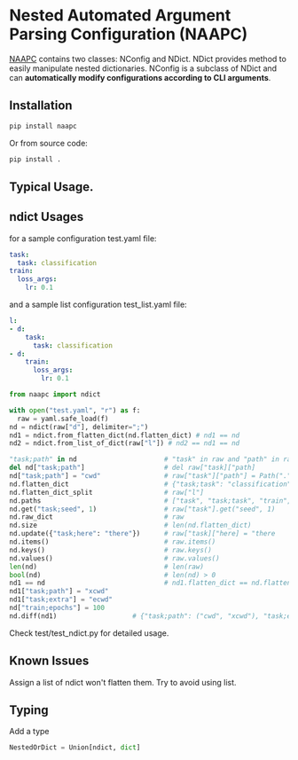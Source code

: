 # Nested Automated Argument Parsing Configuration (NAAPC)
[NAAPC](https://pypi.org/project/naapc/) contains two classes: NConfig and NDict.
NDict provides method to easily manipulate nested dictionaries.
NConfig is a subclass of NDict and can **automatically modify configurations according to CLI arguments**.

## Installation
```bash
pip install naapc
```

Or from source code:
```bash
pip install .
```

## Typical Usage.
## ndict Usages
for a sample configuration test.yaml file:
```yaml
task:
  task: classification
train:
  loss_args:
    lr: 0.1
```
and a sample list configuration test_list.yaml file:
```yaml
l:
- d:
    task:
      task: classification
- d:
    train:
      loss_args:
        lr: 0.1
```

```python
from naapc import ndict

with open("test.yaml", "r") as f:
  raw = yaml.safe_load(f)
nd = ndict(raw["d"], delimiter=";")
nd1 = ndict.from_flatten_dict(nd.flatten_dict) # nd1 == nd
nd2 = ndict.from_list_of_dict(raw["l"]) # nd2 == nd1 == nd

"task;path" in nd                      # "task" in raw and "path" in raw["task"]
del nd["task;path"]                    # del raw["task]["path]
nd["task;path"] = "cwd"                # raw["task"]["path"] = Path(".").absolute()
nd.flatten_dict                        # {"task;task": "classification", "train;loss_args;lr": 0.1}
nd.flatten_dict_split                  # raw["l"]
nd.paths                               # ["task", "task;task", "train", "train;loss_args", "train;loss_args;lr"]
nd.get("task;seed", 1)                 # raw["task"].get("seed", 1)
nd.raw_dict                            # raw
nd.size                                # len(nd.flatten_dict)
nd.update({"task;here": "there"})      # raw["task]["here] = "there
nd.items()                             # raw.items()
nd.keys()                              # raw.keys()
nd.values()                            # raw.values()
len(nd)                                # len(raw)
bool(nd)                               # len(nd) > 0
nd1 == nd                              # nd1.flatten_dict == nd.flatten_dict
nd1["task;path"] = "xcwd"
nd1["task;extra"] = "ecwd"
nd["train;epochs"] = 100
nd.diff(nd1)                   # {"task;path": ("cwd", "xcwd"), "task;extra": (None, ecwd), "train;epochs": (100, None)}
```

Check test/test_ndict.py for detailed usage.

## Known Issues
Assign a list of ndict won't flatten them. Try to avoid using list.

## Typing
Add a type
```python
NestedOrDict = Union[ndict, dict]
```
